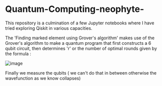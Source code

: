 # Quantum-Computing-neophyte-
This repository is a culmination of a few Jupyter notebooks where I have tried exploring Qiskit in various capacities.

The 'Finding marked element using Grover's algorithm' makes use of the Grover's algorithm to make a quantum program that first constructs a 6 qubit circuit, then determines 'r' or the number of optimal rounds given by the formula :


![image](https://user-images.githubusercontent.com/68393451/115375868-d18d0a80-a1eb-11eb-95da-57fe57a24325.png)



Finally we measure the qubits ( we can't do that in between otherwise the wavefunction as we know collapses)
